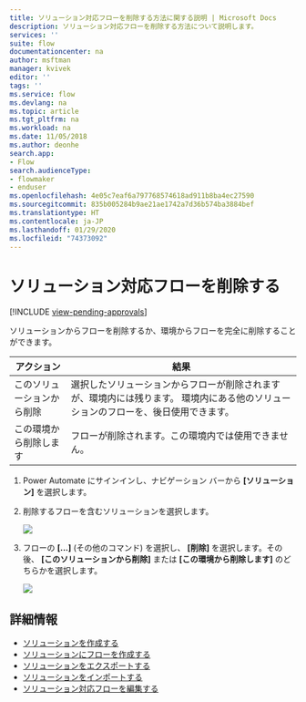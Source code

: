 ```yaml
---
title: ソリューション対応フローを削除する方法に関する説明 | Microsoft Docs
description: ソリューション対応フローを削除する方法について説明します。
services: ''
suite: flow
documentationcenter: na
author: msftman
manager: kvivek
editor: ''
tags: ''
ms.service: flow
ms.devlang: na
ms.topic: article
ms.tgt_pltfrm: na
ms.workload: na
ms.date: 11/05/2018
ms.author: deonhe
search.app:
- Flow
search.audienceType:
- flowmaker
- enduser
ms.openlocfilehash: 4e05c7eaf6a797768574618ad911b8ba4ec27590
ms.sourcegitcommit: 835b005284b9ae21ae1742a7d36b574ba3884bef
ms.translationtype: HT
ms.contentlocale: ja-JP
ms.lasthandoff: 01/29/2020
ms.locfileid: "74373092"
---
```

# <a name="remove-a-solution-aware-flow"></a>ソリューション対応フローを削除する
[!INCLUDE [view-pending-approvals](includes/cc-rebrand.md)]

ソリューションからフローを削除するか、環境からフローを完全に削除することができます。

アクション|結果
------|-----------
このソリューションから削除|選択したソリューションからフローが削除されますが、環境内には残ります。 環境内にある他のソリューションのフローを、後日使用できます。
この環境から削除します|フローが削除されます。この環境内では使用できません。

1. Power Automate にサインインし、ナビゲーション バーから **[ソリューション]** を選択します。
1. 削除するフローを含むソリューションを選択します。

   ![](./media/remove-solution-aware-flow/new-flow-inside-solution.png)
   
1. フローの **[...]** (その他のコマンド) を選択し、 **[削除]** を選択します。その後、 **[このソリューションから削除]** または **[この環境から削除します]** のどちらかを選択します。

   ![](./media/remove-solution-aware-flow/delete-flow-from-solution-options.png)

## <a name="learn-more"></a>詳細情報

- [ソリューションを作成する](./overview-solution-flows.md)
- [ソリューションにフローを作成する](./create-flow-solution.md)
- [ソリューションをエクスポートする](./export-flow-solution.md)
- [ソリューションをインポートする](./import-flow-solution.md)
- [ソリューション対応フローを編集する](./edit-solution-aware-flow.md)
